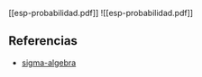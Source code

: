 [[esp-probabilidad.pdf]]
![[esp-probabilidad.pdf]]

## Referencias
- [sigma-algebra](./sigma-algebra.md)
